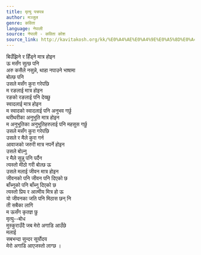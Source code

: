 ```yaml
---
title: मृत्यु पचपन्न
author: मञ्जुल
genre: कविता
language: नेपाली
source: नेपाली - कविता कोश
source_link: http://kavitakosh.org/kk/%E0%A4%AE%E0%A4%9E%E0%A5%8D%E0%A4%9C%E0%A5%81%E0%A4%B2
---
```


बिउँझिने र हिँड्ने मात्र होइन  
ऊ मसँग सुत्छ पनि  
अरु कसैले नसुन्ने, थाहा नपाउने भाषामा  
बोल्छ पनि  
उसले मसँग कुरा गरेपछि  
म रङलाई मात्र होइन  
रङको रङलाई पनि देख्छु  
स्वादलाई मात्र होइन  
म स्वादको स्वादलाई पनि अनुभव गर्छु  
थरीथरीका अनुभूति मात्र होइन  
म अनुभूतिका अनुभूतिहरुलाई पनि महसुस गर्छु  
उसले मसँग कुरा गरेपछि  
उसले र मैले कुरा गर्न  
आवाजको जरुरी मात्र नपर्ने होइन  
उसले बोल्नु  
र मैले सुन्नु पनि पर्दैन  
त्यस्तो मीठो गरी बोल्छ ऊ  
उसले मलाई जीवन मात्र होइन  
जीवनको पनि जीवन पनि दिएको छ  
बाँच्नुको पनि बाँच्नु दिएको छ  
त्यस्तो प्रिय र आत्मीय मित्र हो ऊ  
यो जीवनका जति पनि मिठास छन् नि  
ती सबैका लागि  
म ऊसँग कृतज्ञ छु  
मृत्यु--बोध  
मुस्कुराउँदै जब मेरो अगाडि आउँछे  
मलाई  
सबभन्दा सुन्दर सूर्योदय  
मेरो अगाडि आएजस्तो लाग्छ ।
